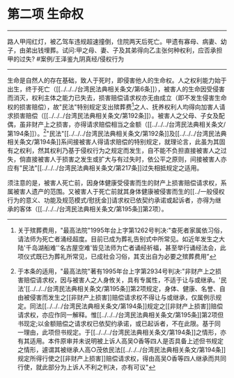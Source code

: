 # 第二项 生命权
___
路人甲闯红灯，被乙驾车违规超速撞倒，住院两天后死亡。甲遗有寡母、病妻、幼子，由弟出钱埋葬。试问∶甲之母、妻、子及其弟得向乙主张何种权利，应否承担甲的过失? #案例/王泽鉴九阴真经/侵权行为 
___

生命是自然人的存在基础，致人于死时，即侵害他人的生命权。人之权利能力始于出生，终于死亡（[[../../../台湾民法典相关条文/第6条]]），被害人的生命因受侵害而消灭，权利主体之能力已失去，损害赔偿请求权亦无由成立（即不发生侵害生命权的损害赔偿），故"民法"特别规定支出殡葬费[^1]之人、抚养权利人均得向加害人请求损害赔偿（[[../../../台湾民法典相关条文/第192条]]）。被害人之父母、子女及配偶，虽非财产上之损害，亦得请求赔偿相当之金额（[[../../../台湾民法典相关条文/第194条]]）。[^2]"民法"[[../../../台湾民法典相关条文/第192条]]及[[../../../台湾民法典相关条文/第194条]]系间接被害人得请求赔偿的特别规定，就理论言，此虽为其固有之权利，然其权利乃基于侵权行为之规定而发生，自不能不负担直接被害人之过失，倘直接被害人于损害之发生或扩大与有过失时，依公平之原则，间接被害人亦应有"民法"[[../../../台湾民法典相关条文/第217条]]过失相抵规定之适用。

[^1]:关于殡葬费用，"最高法院"1995年台上字第1262号判决∶"查死者家属依习俗，请法师为死亡者涌经超度。目前已成为葬礼告别式中所常见。如近年发生之大陆'千岛湖船难''名古屋空难'皆见法师为亡者诵经祈福，甚至举行诵经法会，此项仪式既已为葬礼所常见，已成社会习俗，其支出自为必要之殡葬费用”

[^2]:于本条的适用，"最高法院"著有1995年台上字第2934号判决∶"非财产上之损害赔偿请求权，因与被害人之人身攸关，具有专属性，不适于让与或继承。'民法'[[../../../台湾民法典相关条文/第195条]]第2项规定，身体、健康、名誉、自由被侵害而发生之[[非财产上损害]]赔偿请求权不得让与或继承，仅属例示规定。同法[[../../../台湾民法典相关条文/第194条]]规定之[[非财产上损害]]赔偿请求权，亦应作同一解释。惟[[../../../台湾民法典相关条文/第195条]]第2项但书现定;以金额赔偿之请求权已依契约承诺，或已起诉者，不在此限。基于同一理由，此项但书规定。于[[../../../台湾民法典相关条文/第194条]]之情形，亦有其适用。本件原审并未说明被上诉人高吴O香等四人是否具备上述但书规定之情形，遽谓其被继承人高○茂依民法[[../../../台湾民法典相关条文/第194条]]规定所得行使之[[非财产上损害]]赔偿请求权，得由高吴O香等四人继承而共同行使，就此部分为上诉人不利之判决，亦有可议"

须注意的是，被害人死亡前，因身体健康受侵害而生的财产上损害赔偿请求权，系属被害人遗产的范围。又被害人于死亡前就其身体健康被侵害而生的[[../一般侵权行为的意义、功能及规范模式/慰抚金]]请求权已依契约承诺或起诉者，亦得为继承的客体（[[../../../台湾民法典相关条文/第195条]]第2项）。
